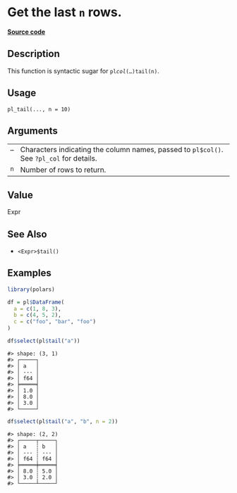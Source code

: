 

# Get the last <code>n</code> rows.

[**Source code**](https://github.com/pola-rs/r-polars/tree/741f9cd2614b3302a4d033bcae447425e1b91191/R/functions__lazy.R#L317)

## Description

This function is syntactic sugar for <code>pl$col(…)$tail(n)</code>.

## Usage

<pre><code class='language-R'>pl_tail(..., n = 10)
</code></pre>

## Arguments

<table>
<tr>
<td style="white-space: nowrap; font-family: monospace; vertical-align: top">
<code id="pl_tail_:_...">…</code>
</td>
<td>
Characters indicating the column names, passed to <code>pl$col()</code>.
See <code>?pl_col</code> for details.
</td>
</tr>
<tr>
<td style="white-space: nowrap; font-family: monospace; vertical-align: top">
<code id="pl_tail_:_n">n</code>
</td>
<td>
Number of rows to return.
</td>
</tr>
</table>

## Value

Expr

## See Also

<ul>
<li>

<code>\<Expr\>$tail()</code>

</li>
</ul>

## Examples

``` r
library(polars)

df = pl$DataFrame(
  a = c(1, 8, 3),
  b = c(4, 5, 2),
  c = c("foo", "bar", "foo")
)

df$select(pl$tail("a"))
```

    #> shape: (3, 1)
    #> ┌─────┐
    #> │ a   │
    #> │ --- │
    #> │ f64 │
    #> ╞═════╡
    #> │ 1.0 │
    #> │ 8.0 │
    #> │ 3.0 │
    #> └─────┘

``` r
df$select(pl$tail("a", "b", n = 2))
```

    #> shape: (2, 2)
    #> ┌─────┬─────┐
    #> │ a   ┆ b   │
    #> │ --- ┆ --- │
    #> │ f64 ┆ f64 │
    #> ╞═════╪═════╡
    #> │ 8.0 ┆ 5.0 │
    #> │ 3.0 ┆ 2.0 │
    #> └─────┴─────┘
